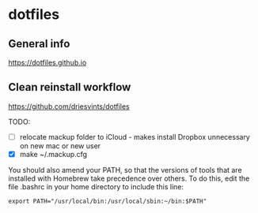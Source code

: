 # dotfiles
## General info
https://dotfiles.github.io

## Clean reinstall workflow
https://github.com/driesvints/dotfiles

TODO:
- [ ] relocate mackup folder to iCloud - makes install Dropbox unnecessary on new mac or new user
- [x] make ~/.mackup.cfg

You should also amend your PATH, so that the versions of tools that are installed with Homebrew take precedence over others. To do this, edit the file .bashrc in your home directory to include this line:

```export PATH="/usr/local/bin:/usr/local/sbin:~/bin:$PATH"```

